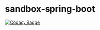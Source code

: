 # sandbox-spring-boot
[![Codacy Badge](https://api.codacy.com/project/badge/Grade/500983ee853c43ca8f55279af3e7c7c4)](https://app.codacy.com/manual/NurettinYAKIT/sandbox-spring-boot?utm_source=github.com&utm_medium=referral&utm_content=NurettinYAKIT/sandbox-spring-boot&utm_campaign=Badge_Grade_Settings)
